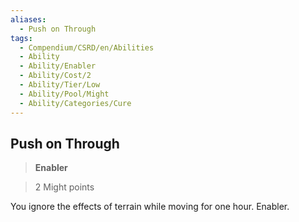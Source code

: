 ```yaml
---
aliases:
  - Push on Through
tags:
  - Compendium/CSRD/en/Abilities
  - Ability
  - Ability/Enabler
  - Ability/Cost/2
  - Ability/Tier/Low
  - Ability/Pool/Might
  - Ability/Categories/Cure
---
```

  
    
## Push on Through    
>**Enabler**    
>2 Might points  
    
You ignore the effects of terrain while moving for one hour. Enabler.